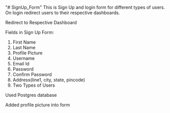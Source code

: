 "# SignUp_Form" 
This is Sign Up and login form for different types of users. On login redirect users to their respective dashboards.

Redirect to Respective Dashboard 

Fields in Sign Up Form:
1. First Name
2. Last Name
3. Profile Picture
4. Username
5. Email Id
6. Password
7. Confirm Password
8. Address(line1, city, state, pincode)
9. Two Types of Users 

Used Postgres database

Added profile picture into form 
